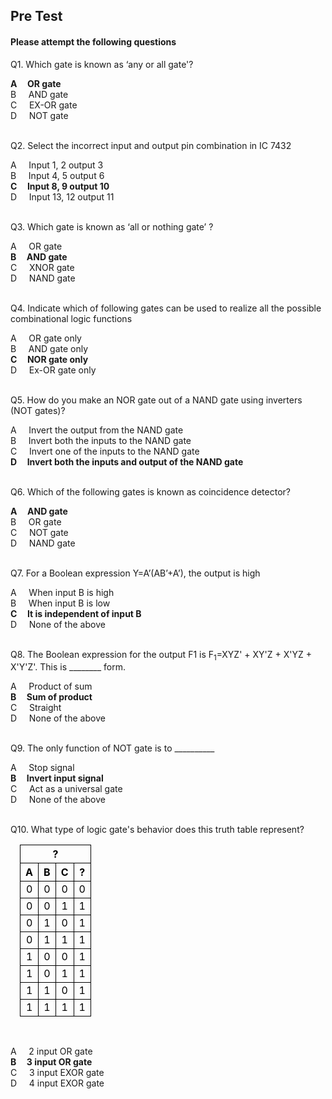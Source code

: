 ##  Pre Test 
#### Please attempt the following questions


Q1. Which gate is known as ‘any or all gate'?  

<b>A     OR gate</b>  
B     AND gate  
C     EX-OR gate  
D     NOT gate  
<br>


Q2. Select the incorrect input and output pin combination in IC 7432  

A     Input 1, 2 output 3  
B     Input 4, 5 output 6  
<b>C     Input 8, 9 output 10</b>  
D     Input 13, 12 output 11  
<br>

 
Q3. Which gate is known as ‘all or nothing gate’ ?  

A     OR gate  
<b>B     AND gate</b>  
C     XNOR gate  
D     NAND gate  
<br>

  
Q4. Indicate which of following gates can be used to realize all the possible combinational logic functions  

A     OR gate only  
B     AND gate only  
<b>C     NOR gate only</b>  
D     Ex-OR gate only  
<br>

    
Q5. How do you make an NOR gate out of a NAND gate using inverters (NOT gates)?  

A     Invert the output from the NAND gate  
B     Invert both the inputs to the NAND gate  
C     Invert one of the inputs to the NAND gate  
<b>D     Invert both the inputs and output of the NAND gate</b>  
<br>

 
Q6. Which of the following gates is known as coincidence detector?  

<b>A     AND gate</b>  
B     OR gate  
C     NOT gate  
D     NAND gate  
<br>

   
Q7. For a Boolean expression Y=A’(AB’+A’), the output is high  

A     When input B is high  
B     When input B is low  
<b>C     It is independent of input B</b>  
D     None of the above  
<br>

 
Q8. The Boolean expression for the output F1 is F<sub>1</sub>=XYZ' + XY'Z + X'YZ + X'Y'Z'. This is \_\_\_\_\_\_\_\_ form.  

A     Product of sum  
<b>B     Sum of product</b>  
C     Straight  
D     None of the above  
<br>

   
Q9. The only function of NOT gate is to \_\_\_\_\_\_\_\_\_\_  

A     Stop signal  
<b>B     Invert input signal</b>  
C     Act as a universal gate  
D     None of the above  
<br>

  
Q10. What type of logic gate's behavior does this truth table represent?  

<table style="text-align:center;width:200;color:black;margin-left:3%">
<tr style="border:1px solid black;font-size:100%;border-collapse:collapse;">
<th colspan="4"; style="border:1px solid black;border-collapse:collapse;text-align:center">?</th>
</tr>

<tr>
<th style="border:1px solid black;font-size:100%;border-collapse:collapse;">A</th>
<th style="border:1px solid black;font-size:100%;border-collapse:collapse;">B</th>
<th style="border:1px solid black;font-size:100%;border-collapse:collapse;">C</th>
<th style="border:1px solid black;font-size:100%;border-collapse:collapse;">?</th>
</tr>

<tr>
<td style="border:1px solid black;font-size:100%;border-collapse:collapse;">0</td>
<td style="border:1px solid black;font-size:100%;border-collapse:collapse;">0</td>
<td style="border:1px solid black;font-size:100%;border-collapse:collapse;">0</td>
<td style="border:1px solid black;font-size:100%;border-collapse:collapse;">0</td>
</tr>

<tr>
<td style="border:1px solid black;font-size:100%;border-collapse:collapse;">0</td>
<td style="border:1px solid black;font-size:100%;border-collapse:collapse;">0</td>
<td style="border:1px solid black;font-size:100%;border-collapse:collapse;">1</td>
<td style="border:1px solid black;font-size:100%;border-collapse:collapse;">1</td>
</tr>

<tr>
<td style="border:1px solid black;font-size:100%;border-collapse:collapse;">0</td>
<td style="border:1px solid black;font-size:100%;border-collapse:collapse;">1</td>
<td style="border:1px solid black;font-size:100%;border-collapse:collapse;">0</td>
<td style="border:1px solid black;font-size:100%;border-collapse:collapse;">1</td>
</tr>

<tr>
<td style="border:1px solid black;font-size:100%;border-collapse:collapse;">0</td>
<td style="border:1px solid black;font-size:100%;border-collapse:collapse;">1</td>
<td style="border:1px solid black;font-size:100%;border-collapse:collapse;">1</td>
<td style="border:1px solid black;font-size:100%;border-collapse:collapse;">1</td>
</tr>

<tr>
<td style="border:1px solid black;font-size:100%;border-collapse:collapse;">1</td>
<td style="border:1px solid black;font-size:100%;border-collapse:collapse;">0</td>
<td style="border:1px solid black;font-size:100%;border-collapse:collapse;">0</td>
<td style="border:1px solid black;font-size:100%;border-collapse:collapse;">1</td>
</tr>

<tr>
<td style="border:1px solid black;font-size:100%;border-collapse:collapse;">1</td>
<td style="border:1px solid black;font-size:100%;border-collapse:collapse;">0</td>
<td style="border:1px solid black;font-size:100%;border-collapse:collapse;">1</td>
<td style="border:1px solid black;font-size:100%;border-collapse:collapse;">1</td>
</tr>

<tr>
<td style="border:1px solid black;font-size:100%;border-collapse:collapse;">1</td>
<td style="border:1px solid black;font-size:100%;border-collapse:collapse;">1</td>
<td style="border:1px solid black;font-size:100%;border-collapse:collapse;">0</td>
<td style="border:1px solid black;font-size:100%;border-collapse:collapse;">1</td>
</tr>

<tr>
<td style="border:1px solid black;font-size:100%;border-collapse:collapse;">1</td>
<td style="border:1px solid black;font-size:100%;border-collapse:collapse;">1</td>
<td style="border:1px solid black;font-size:100%;border-collapse:collapse;">1</td>
<td style="border:1px solid black;font-size:100%;border-collapse:collapse;">1</td>
</tr>

</table></center><br>

  
A     2 input OR gate  
<b>B     3 input OR gate</b>  
C     3 input EXOR gate  
D     4 input EXOR gate  





 

